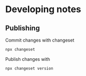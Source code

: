 # Developing notes

## Publishing

Commit changes with changeset

```sh
npx changeset
```

Publish changes with

```sh
npx changeset version
```
